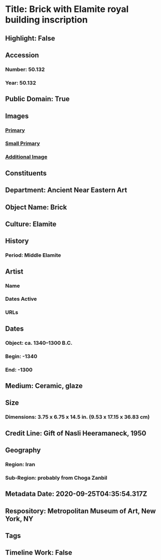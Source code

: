 # Title: Brick with Elamite royal building inscription
## Highlight: False
## Accession
### Number: 50.132
### Year: 50.132
## Public Domain: True
## Images
### [Primary](https://images.metmuseum.org/CRDImages/an/original/ME50_132.jpg)
### [Small Primary](https://images.metmuseum.org/CRDImages/an/web-large/ME50_132.jpg)
### [Additional Image](https://images.metmuseum.org/CRDImages/an/original/DP-211-708.jpg)
## Constituents
## Department: Ancient Near Eastern Art
## Object Name: Brick
## Culture: Elamite
## History
### Period: Middle Elamite
## Artist
### Name
### Dates Active
### URLs
## Dates
### Object: ca. 1340–1300 B.C.
### Begin: -1340
### End: -1300
## Medium: Ceramic, glaze
## Size
### Dimensions: 3.75 x 6.75 x 14.5 in. (9.53 x 17.15 x 36.83 cm)
## Credit Line: Gift of Nasli Heeramaneck, 1950
## Geography
### Region: Iran
### Sub-Region: probably from Choga Zanbil
## Metadata Date: 2020-09-25T04:35:54.317Z
## Respository: Metropolitan Museum of Art, New York, NY
## Tags
## Timeline Work: False